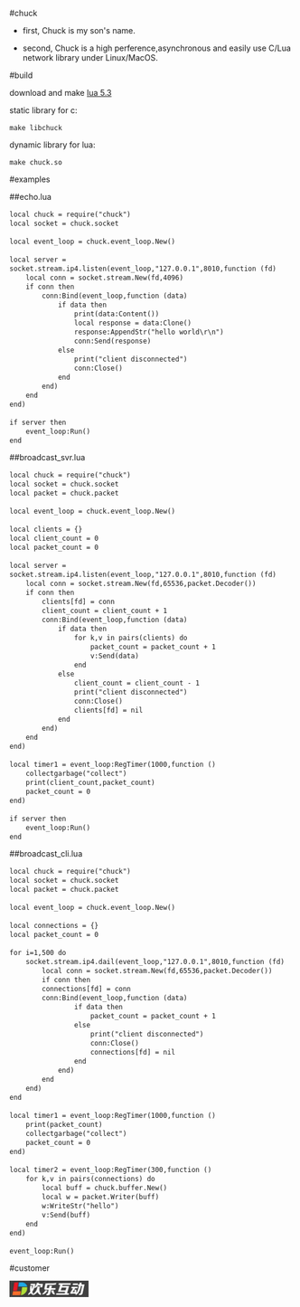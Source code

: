 #chuck

* first, Chuck is my son's name.

* second, Chuck is a high perference,asynchronous and easily use C/Lua network library under Linux/MacOS.

#build

download and make [lua 5.3](http://www.lua.org/)

static library for c:

	make libchuck

dynamic library for lua:

	make chuck.so


#examples

##echo.lua

	local chuck = require("chuck")
	local socket = chuck.socket

	local event_loop = chuck.event_loop.New()

	local server = socket.stream.ip4.listen(event_loop,"127.0.0.1",8010,function (fd)
		local conn = socket.stream.New(fd,4096)
		if conn then
			conn:Bind(event_loop,function (data)
				if data then 
					print(data:Content())
					local response = data:Clone()
					response:AppendStr("hello world\r\n")
					conn:Send(response)
				else
					print("client disconnected") 
					conn:Close() 
				end
			end)
		end
	end)

	if server then
		event_loop:Run()
	end

##broadcast_svr.lua

	local chuck = require("chuck")
	local socket = chuck.socket
	local packet = chuck.packet

	local event_loop = chuck.event_loop.New()

	local clients = {}
	local client_count = 0
	local packet_count = 0

	local server = socket.stream.ip4.listen(event_loop,"127.0.0.1",8010,function (fd)
		local conn = socket.stream.New(fd,65536,packet.Decoder())
		if conn then
			clients[fd] = conn
			client_count = client_count + 1
			conn:Bind(event_loop,function (data)
				if data then 
					for k,v in pairs(clients) do
						packet_count = packet_count + 1
						v:Send(data)
					end
				else
					client_count = client_count - 1
					print("client disconnected") 
					conn:Close()
					clients[fd] = nil 
				end
			end)
		end
	end)

	local timer1 = event_loop:RegTimer(1000,function ()
		collectgarbage("collect")
		print(client_count,packet_count)
		packet_count = 0
	end)

	if server then
		event_loop:Run()
	end

##broadcast_cli.lua

	local chuck = require("chuck")
	local socket = chuck.socket
	local packet = chuck.packet

	local event_loop = chuck.event_loop.New()

	local connections = {}
	local packet_count = 0

	for i=1,500 do
		socket.stream.ip4.dail(event_loop,"127.0.0.1",8010,function (fd)
			local conn = socket.stream.New(fd,65536,packet.Decoder())
			if conn then
			connections[fd] = conn
			conn:Bind(event_loop,function (data)
					if data then 
						packet_count = packet_count + 1
					else
						print("client disconnected") 
						conn:Close()
						connections[fd] = nil 
					end
				end)
			end
		end)
	end

	local timer1 = event_loop:RegTimer(1000,function ()
		print(packet_count)
		collectgarbage("collect")
		packet_count = 0
	end)

	local timer2 = event_loop:RegTimer(300,function ()
		for k,v in pairs(connections) do
			local buff = chuck.buffer.New()
			local w = packet.Writer(buff)
			w:WriteStr("hello")
			v:Send(buff)
		end
	end)

	event_loop:Run()


#customer


![](img/20150811163353.jpg "福州市欢乐互动科技有限公司")
